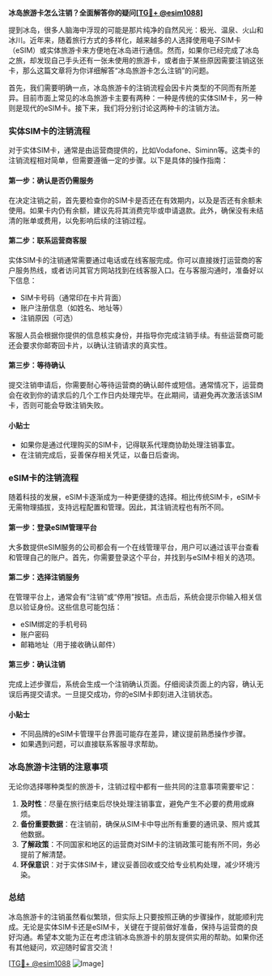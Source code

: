 **冰岛旅游卡怎么注销？全面解答你的疑问[[TG💪+ @esim1088](https://t.me/s/esim1088)]**

提到冰岛，很多人脑海中浮现的可能是那片纯净的自然风光：极光、温泉、火山和冰川。近年来，随着旅行方式的多样化，越来越多的人选择使用电子SIM卡（eSIM）或实体旅游卡来方便地在冰岛进行通信。然而，如果你已经完成了冰岛之旅，却发现自己手头还有一张未使用的旅游卡，或者由于某些原因需要注销这张卡，那么这篇文章将为你详细解答“冰岛旅游卡怎么注销”的问题。

首先，我们需要明确一点，冰岛旅游卡的注销流程会因卡片类型的不同而有所差异。目前市面上常见的冰岛旅游卡主要有两种：一种是传统的实体SIM卡，另一种则是现代的eSIM卡。接下来，我们将分别讨论这两种卡的注销方法。

### 实体SIM卡的注销流程

对于实体SIM卡，通常是由运营商提供的，比如Vodafone、Siminn等。这类卡的注销流程相对简单，但需要遵循一定的步骤。以下是具体的操作指南：

#### 第一步：确认是否仍需服务
在决定注销之前，首先要检查你的SIM卡是否还在有效期内，以及是否还有余额未使用。如果卡内仍有余额，建议先将其消费完毕或申请退款。此外，确保没有未结清的账单或费用，以免影响后续的注销过程。

#### 第二步：联系运营商客服
实体SIM卡的注销通常需要通过电话或在线客服完成。你可以直接拨打运营商的客户服务热线，或者访问其官方网站找到在线客服入口。在与客服沟通时，准备好以下信息：
- SIM卡号码（通常印在卡片背面）
- 账户注册信息（如姓名、地址等）
- 注销原因（可选）

客服人员会根据你提供的信息核实身份，并指导你完成注销手续。有些运营商可能还会要求你邮寄回卡片，以确认注销请求的真实性。

#### 第三步：等待确认
提交注销申请后，你需要耐心等待运营商的确认邮件或短信。通常情况下，运营商会在收到你的请求后的几个工作日内处理完毕。在此期间，请避免再次激活该SIM卡，否则可能会导致注销失败。

#### 小贴士
- 如果你是通过代理购买的SIM卡，记得联系代理商协助处理注销事宜。
- 在注销完成后，妥善保存相关凭证，以备日后查询。

### eSIM卡的注销流程

随着科技的发展，eSIM卡逐渐成为一种更便捷的选择。相比传统SIM卡，eSIM卡无需物理插拔，支持远程配置和管理。因此，其注销流程也有所不同。

#### 第一步：登录eSIM管理平台
大多数提供eSIM服务的公司都会有一个在线管理平台，用户可以通过该平台查看和管理自己的账户。首先，你需要登录这个平台，并找到与eSIM卡相关的选项。

#### 第二步：选择注销服务
在管理平台上，通常会有“注销”或“停用”按钮。点击后，系统会提示你输入相关信息以验证身份。这些信息可能包括：
- eSIM绑定的手机号码
- 账户密码
- 邮箱地址（用于接收确认邮件）

#### 第三步：确认注销
完成上述步骤后，系统会生成一个注销确认页面。仔细阅读页面上的内容，确认无误后再提交请求。一旦提交成功，你的eSIM卡即刻进入注销状态。

#### 小贴士
- 不同品牌的eSIM卡管理平台界面可能存在差异，建议提前熟悉操作步骤。
- 如果遇到问题，可以直接联系客服寻求帮助。

### 冰岛旅游卡注销的注意事项

无论你选择哪种类型的旅游卡，注销过程中都有一些共同的注意事项需要牢记：

1. **及时性**：尽量在旅行结束后尽快处理注销事宜，避免产生不必要的费用或麻烦。
2. **备份重要数据**：在注销前，确保从SIM卡中导出所有重要的通讯录、照片或其他数据。
3. **了解政策**：不同国家和地区的运营商对SIM卡的注销政策可能有所不同，务必提前了解清楚。
4. **环保意识**：对于实体SIM卡，建议妥善回收或交给专业机构处理，减少环境污染。

### 总结

冰岛旅游卡的注销虽然看似繁琐，但实际上只要按照正确的步骤操作，就能顺利完成。无论是实体SIM卡还是eSIM卡，关键在于提前做好准备，保持与运营商的良好沟通。希望本文能为正在考虑注销冰岛旅游卡的朋友提供实用的帮助。如果你还有其他疑问，欢迎随时留言交流！

[[TG💪+ @esim1088](https://t.me/s/esim1088) ![Image](https://i.postimg.cc/4NQfJmqS/Snipaste-2025-05-13-00-14-12.png)]